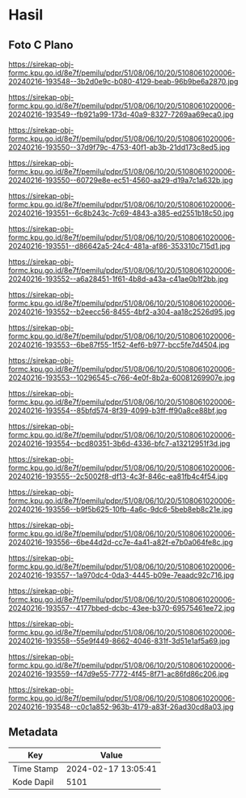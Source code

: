 # Hasil

## Foto C Plano

https://sirekap-obj-formc.kpu.go.id/8e7f/pemilu/pdpr/51/08/06/10/20/5108061020006-20240216-193548--3b2d0e9c-b080-4129-beab-96b9be6a2870.jpg

https://sirekap-obj-formc.kpu.go.id/8e7f/pemilu/pdpr/51/08/06/10/20/5108061020006-20240216-193549--fb921a99-173d-40a9-8327-7269aa69eca0.jpg

https://sirekap-obj-formc.kpu.go.id/8e7f/pemilu/pdpr/51/08/06/10/20/5108061020006-20240216-193550--37d9f79c-4753-40f1-ab3b-21dd173c8ed5.jpg

https://sirekap-obj-formc.kpu.go.id/8e7f/pemilu/pdpr/51/08/06/10/20/5108061020006-20240216-193550--60729e8e-ec51-4560-aa29-d19a7c1a632b.jpg

https://sirekap-obj-formc.kpu.go.id/8e7f/pemilu/pdpr/51/08/06/10/20/5108061020006-20240216-193551--6c8b243c-7c69-4843-a385-ed2551b18c50.jpg

https://sirekap-obj-formc.kpu.go.id/8e7f/pemilu/pdpr/51/08/06/10/20/5108061020006-20240216-193551--d86642a5-24c4-481a-af86-353310c715d1.jpg

https://sirekap-obj-formc.kpu.go.id/8e7f/pemilu/pdpr/51/08/06/10/20/5108061020006-20240216-193552--a6a28451-1f61-4b8d-a43a-c41ae0b1f2bb.jpg

https://sirekap-obj-formc.kpu.go.id/8e7f/pemilu/pdpr/51/08/06/10/20/5108061020006-20240216-193552--b2eecc56-8455-4bf2-a304-aa18c2526d95.jpg

https://sirekap-obj-formc.kpu.go.id/8e7f/pemilu/pdpr/51/08/06/10/20/5108061020006-20240216-193553--6be87f55-1f52-4ef6-b977-bcc5fe7d4504.jpg

https://sirekap-obj-formc.kpu.go.id/8e7f/pemilu/pdpr/51/08/06/10/20/5108061020006-20240216-193553--10296545-c766-4e0f-8b2a-60081269907e.jpg

https://sirekap-obj-formc.kpu.go.id/8e7f/pemilu/pdpr/51/08/06/10/20/5108061020006-20240216-193554--85bfd574-8f39-4099-b3ff-ff90a8ce88bf.jpg

https://sirekap-obj-formc.kpu.go.id/8e7f/pemilu/pdpr/51/08/06/10/20/5108061020006-20240216-193554--bcd80351-3b6d-4336-bfc7-a13212951f3d.jpg

https://sirekap-obj-formc.kpu.go.id/8e7f/pemilu/pdpr/51/08/06/10/20/5108061020006-20240216-193555--2c5002f8-df13-4c3f-846c-ea81fb4c4f54.jpg

https://sirekap-obj-formc.kpu.go.id/8e7f/pemilu/pdpr/51/08/06/10/20/5108061020006-20240216-193556--b9f5b625-10fb-4a6c-9dc6-5beb8eb8c21e.jpg

https://sirekap-obj-formc.kpu.go.id/8e7f/pemilu/pdpr/51/08/06/10/20/5108061020006-20240216-193556--6be44d2d-cc7e-4a41-a82f-e7b0a064fe8c.jpg

https://sirekap-obj-formc.kpu.go.id/8e7f/pemilu/pdpr/51/08/06/10/20/5108061020006-20240216-193557--1a970dc4-0da3-4445-b09e-7eaadc92c716.jpg

https://sirekap-obj-formc.kpu.go.id/8e7f/pemilu/pdpr/51/08/06/10/20/5108061020006-20240216-193557--4177bbed-dcbc-43ee-b370-69575461ee72.jpg

https://sirekap-obj-formc.kpu.go.id/8e7f/pemilu/pdpr/51/08/06/10/20/5108061020006-20240216-193558--55e9f449-8662-4046-831f-3d51e1af5a69.jpg

https://sirekap-obj-formc.kpu.go.id/8e7f/pemilu/pdpr/51/08/06/10/20/5108061020006-20240216-193559--f47d9e55-7772-4f45-8f71-ac86fd86c206.jpg

https://sirekap-obj-formc.kpu.go.id/8e7f/pemilu/pdpr/51/08/06/10/20/5108061020006-20240216-193548--c0c1a852-963b-4179-a83f-26ad30cd8a03.jpg


## Metadata

| Key        | Value               |
| ---------- | ------------------- |
| Time Stamp | 2024-02-17 13:05:41 |
| Kode Dapil | 5101                |



